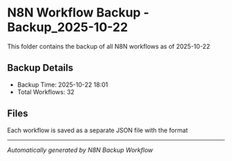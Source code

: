 # N8N Workflow Backup -Backup_2025-10-22

This folder contains the backup of all N8N workflows as of 2025-10-22

## Backup Details
- Backup Time: 2025-10-22 18:01
- Total Workflows: 32

## Files
Each workflow is saved as a separate JSON file with the format

---
*Automatically generated by N8N Backup Workflow*